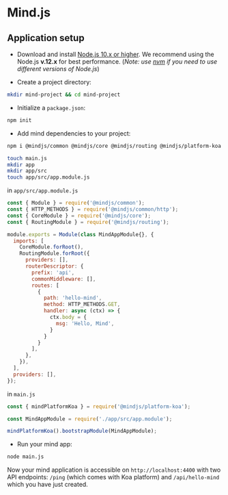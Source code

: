 # Mind.js 

## Application setup

+ Download and install [Node.js 10.x or higher](https://nodejs.org). We recommend using the Node.js **v.12.x** for best performance.
  (_Note: use [nvm](https://github.com/nvm-sh/nvm) if you need to use different versions of Node.js_)

+ Create a project directory:
```bash
mkdir mind-project && cd mind-project
```
  
+ Initialize a `package.json`:
```bash
npm init
```

+ Add mind dependencies to your project:
```bash
npm i @mindjs/common @mindjs/core @mindjs/routing @mindjs/platform-koa
```

```bash
touch main.js
mkdir app
mkdir app/src
touch app/src/app.module.js
```

in `app/src/app.module.js`
```javascript
const { Module } = require('@mindjs/common');
const { HTTP_METHODS } = require('@mindjs/common/http');
const { CoreModule } = require('@mindjs/core');
const { RoutingModule } = require('@mindjs/routing');

module.exports = Module(class MindAppModule{}, {
  imports: [
    CoreModule.forRoot(),
    RoutingModule.forRoot({
      providers: [],
      routerDescriptor: {
        prefix: 'api',
        commonMiddleware: [],
        routes: [
          {
            path: 'hello-mind',
            method: HTTP_METHODS.GET,
            handler: async (ctx) => {
              ctx.body = {
                msg: 'Hello, Mind',
              }
            }
          }
        ],
      },   
    }),
  ],
  providers: [],
});
```

in `main.js`
```javascript
const { mindPlatformKoa } = require('@mindjs/platform-koa');

const MindAppModule = require('./app/src/app.module');

mindPlatformKoa().bootstrapModule(MindAppModule);
```
+ Run your mind app:
```bash
node main.js
```

Now your mind application is accessible on `http://localhost:4400` with two API endpoints: `/ping` (which comes with Koa platform) and `/api/hello-mind` which you have just created.

